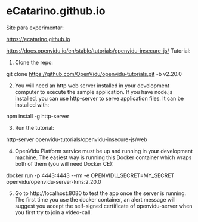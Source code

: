 # eCatarino.github.io
Site para experimentar:

https://ecatarino.github.io

https://docs.openvidu.io/en/stable/tutorials/openvidu-insecure-js/
Tutorial:

1) Clone the repo:

git clone https://github.com/OpenVidu/openvidu-tutorials.git -b v2.20.0

2) You will need an http web server installed in your development computer to execute the sample application. If you have node.js installed, you can use http-server to serve application files. It can be installed with:

npm install -g http-server

3) Run the tutorial:

http-server openvidu-tutorials/openvidu-insecure-js/web

4) OpenVidu Platform service must be up and running in your development machine. The easiest way is running this Docker container which wraps both of them (you will need Docker CE):

docker run -p 4443:4443 --rm -e OPENVIDU_SECRET=MY_SECRET openvidu/openvidu-server-kms:2.20.0

5) Go to http://localhost:8080 to test the app once the server is running. The first time you use the docker container, an alert 
message will suggest you accept the self-signed certificate of openvidu-server when you first try to join a video-call.